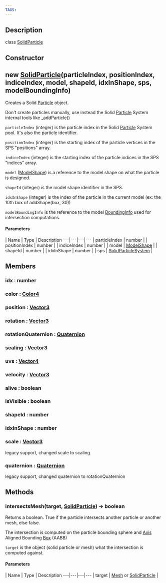 ```yaml
---
TAGS:
---
```

## Description

class [SolidParticle](/classes/3.1/SolidParticle)



## Constructor

## new [SolidParticle](/classes/3.1/SolidParticle)(particleIndex, positionIndex, indiceIndex, model, shapeId, idxInShape, sps, modelBoundingInfo)

Creates a Solid [Particle](/classes/3.1/Particle) object.

Don't create particles manually, use instead the Solid [Particle](/classes/3.1/Particle) System internal tools like _addParticle()

`particleIndex` (integer) is the particle index in the Solid [Particle](/classes/3.1/Particle) System pool. It's also the particle identifier.

`positionIndex` (integer) is the starting index of the particle vertices in the SPS "positions" array.

`indiceIndex` (integer) is the starting index of the particle indices in the SPS "indices" array.

`model` ([ModelShape](/classes/3.1/ModelShape)) is a reference to the model shape on what the particle is designed.

`shapeId` (integer) is the model shape identifier in the SPS.

`idxInShape` (integer) is the index of the particle in the current model (ex: the 10th box of addShape(box, 30))

`modelBoundingInfo` is the reference to the model [BoundingInfo](/classes/3.1/BoundingInfo) used for intersection computations.

#### Parameters
 | Name | Type | Description
---|---|---|---
 | particleIndex | number | 
 | positionIndex | number | 
 | indiceIndex | number | 
 | model | [ModelShape](/classes/3.1/ModelShape) | 
 | shapeId | number | 
 | idxInShape | number | 
 | sps | [SolidParticleSystem](/classes/3.1/SolidParticleSystem) | 
## Members

### idx : number



### color : [Color4](/classes/3.1/Color4)



### position : [Vector3](/classes/3.1/Vector3)



### rotation : [Vector3](/classes/3.1/Vector3)



### rotationQuaternion : [Quaternion](/classes/3.1/Quaternion)



### scaling : [Vector3](/classes/3.1/Vector3)



### uvs : [Vector4](/classes/3.1/Vector4)



### velocity : [Vector3](/classes/3.1/Vector3)



### alive : boolean



### isVisible : boolean



### shapeId : number



### idxInShape : number



### scale : [Vector3](/classes/3.1/Vector3)

legacy support, changed scale to scaling

### quaternion : [Quaternion](/classes/3.1/Quaternion)

legacy support, changed quaternion to rotationQuaternion

## Methods

### intersectsMesh(target, [SolidParticle](/classes/3.1/SolidParticle)) &rarr; boolean

Returns a boolean. True if the particle intersects another particle or another mesh, else false.

The intersection is computed on the particle bounding sphere and [Axis](/classes/3.1/Axis) Aligned Bounding [Box](/classes/3.1/Box) (AABB)

`target` is the object (solid particle or mesh) what the intersection is computed against.

#### Parameters
 | Name | Type | Description
---|---|---|---
 | target | [Mesh](/classes/3.1/Mesh) or [SolidParticle](/classes/3.1/SolidParticle) | 
